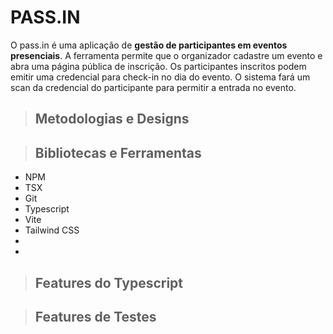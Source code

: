 # PASS.IN

O pass.in é uma aplicação de **gestão de participantes em eventos presenciais**.
A ferramenta permite que o organizador cadastre um evento e abra uma página pública de inscrição.
Os participantes inscritos podem emitir uma credencial para check-in no dia do evento.
O sistema fará um scan da credencial do participante para permitir a entrada no evento.

> ## Metodologias e Designs

> ## Bibliotecas e Ferramentas

- NPM
- TSX
- Git
- Typescript
- Vite
- Tailwind CSS
- 
- 

> ## Features do Typescript

> ## Features de Testes
